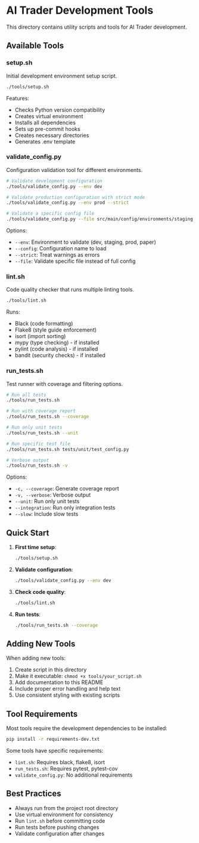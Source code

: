 # AI Trader Development Tools

This directory contains utility scripts and tools for AI Trader development.

## Available Tools

### setup.sh
Initial development environment setup script.

```bash
./tools/setup.sh
```

Features:
- Checks Python version compatibility
- Creates virtual environment
- Installs all dependencies
- Sets up pre-commit hooks
- Creates necessary directories
- Generates .env template

### validate_config.py
Configuration validation tool for different environments.

```bash
# Validate development configuration
./tools/validate_config.py --env dev

# Validate production configuration with strict mode
./tools/validate_config.py --env prod --strict

# Validate a specific config file
./tools/validate_config.py --file src/main/config/environments/staging.yaml
```

Options:
- `--env`: Environment to validate (dev, staging, prod, paper)
- `--config`: Configuration name to load
- `--strict`: Treat warnings as errors
- `--file`: Validate specific file instead of full config

### lint.sh
Code quality checker that runs multiple linting tools.

```bash
./tools/lint.sh
```

Runs:
- Black (code formatting)
- Flake8 (style guide enforcement)
- isort (import sorting)
- mypy (type checking) - if installed
- pylint (code analysis) - if installed
- bandit (security checks) - if installed

### run_tests.sh
Test runner with coverage and filtering options.

```bash
# Run all tests
./tools/run_tests.sh

# Run with coverage report
./tools/run_tests.sh --coverage

# Run only unit tests
./tools/run_tests.sh --unit

# Run specific test file
./tools/run_tests.sh tests/unit/test_config.py

# Verbose output
./tools/run_tests.sh -v
```

Options:
- `-c, --coverage`: Generate coverage report
- `-v, --verbose`: Verbose output
- `--unit`: Run only unit tests
- `--integration`: Run only integration tests
- `--slow`: Include slow tests

## Quick Start

1. **First time setup**:
   ```bash
   ./tools/setup.sh
   ```

2. **Validate configuration**:
   ```bash
   ./tools/validate_config.py --env dev
   ```

3. **Check code quality**:
   ```bash
   ./tools/lint.sh
   ```

4. **Run tests**:
   ```bash
   ./tools/run_tests.sh --coverage
   ```

## Adding New Tools

When adding new tools:

1. Create script in this directory
2. Make it executable: `chmod +x tools/your_script.sh`
3. Add documentation to this README
4. Include proper error handling and help text
5. Use consistent styling with existing scripts

## Tool Requirements

Most tools require the development dependencies to be installed:

```bash
pip install -r requirements-dev.txt
```

Some tools have specific requirements:
- `lint.sh`: Requires black, flake8, isort
- `run_tests.sh`: Requires pytest, pytest-cov
- `validate_config.py`: No additional requirements

## Best Practices

- Always run from the project root directory
- Use virtual environment for consistency
- Run `lint.sh` before committing code
- Run tests before pushing changes
- Validate configuration after changes